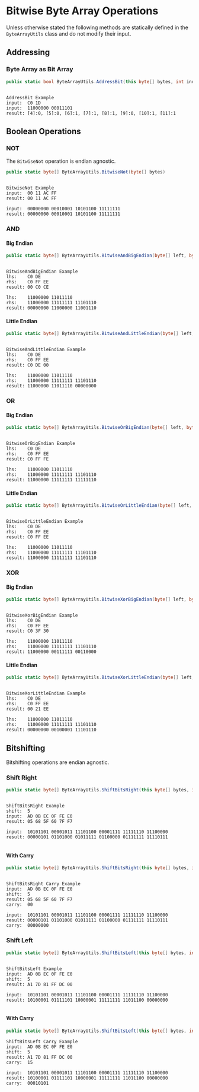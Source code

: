 # Bitwise Byte Array Operations

Unless otherwise stated the following methods are statically defined in the `ByteArrayUtils` class and do not modify their input.

## Addressing

### Byte Array as Bit Array

```c#
public static bool ByteArrayUtils.AddressBit(this byte[] bytes, int index)
```

```c#
```

```
AddressBit Example
input:  C0 1D
input:  11000000 00011101
result: [4]:0, [5]:0, [6]:1, [7]:1, [8]:1, [9]:0, [10]:1, [11]:1
```

## Boolean Operations

### NOT

The `BitwiseNot` operation is endian agnostic.

```c#
public static byte[] ByteArrayUtils.BitwiseNot(byte[] bytes)
```

```c#
```

```
BitwiseNot Example
input:  00 11 AC FF
result: 00 11 AC FF

input:  00000000 00010001 10101100 11111111
result: 00000000 00010001 10101100 11111111
```

### AND

#### Big Endian

```c#
public static byte[] ByteArrayUtils.BitwiseAndBigEndian(byte[] left, byte[] right)
```

```c#
```

```
BitwiseAndBigEndian Example
lhs:    C0 DE
rhs:    C0 FF EE
result: 00 C0 CE

lhs:    11000000 11011110
rhs:    11000000 11111111 11101110
result: 00000000 11000000 11001110
```

#### Little Endian

```c#
public static byte[] ByteArrayUtils.BitwiseAndLittleEndian(byte[] left, byte[] right)
```

```c#
```

```
BitwiseAndLittleEndian Example
lhs:    C0 DE
rhs:    C0 FF EE
result: C0 DE 00

lhs:    11000000 11011110
rhs:    11000000 11111111 11101110
result: 11000000 11011110 00000000
```

### OR

#### Big Endian

```c#
public static byte[] ByteArrayUtils.BitwiseOrBigEndian(byte[] left, byte[] right)
```

```c#
```

```
BitwiseOrBigEndian Example
lhs:    C0 DE
rhs:    C0 FF EE
result: C0 FF FE

lhs:    11000000 11011110
rhs:    11000000 11111111 11101110
result: 11000000 11111111 11111110
```

#### Little Endian

```c#
public static byte[] ByteArrayUtils.BitwiseOrLittleEndian(byte[] left, byte[] right)
```

```c#
```

```
BitwiseOrLittleEndian Example
lhs:    C0 DE
rhs:    C0 FF EE
result: C0 FF EE

lhs:    11000000 11011110
rhs:    11000000 11111111 11101110
result: 11000000 11111111 11101110
```

### XOR

#### Big Endian

```c#
public static byte[] ByteArrayUtils.BitwiseXorBigEndian(byte[] left, byte[] right)
```

```c#
```

```
BitwiseXorBigEndian Example
lhs:    C0 DE
rhs:    C0 FF EE
result: C0 3F 30

lhs:    11000000 11011110
rhs:    11000000 11111111 11101110
result: 11000000 00111111 00110000
```

#### Little Endian

```c#
public static byte[] ByteArrayUtils.BitwiseXorLittleEndian(byte[] left, byte[] right)
```

```c#
```

```
BitwiseXorLittleEndian Example
lhs:    C0 DE
rhs:    C0 FF EE
result: 00 21 EE

lhs:    11000000 11011110
rhs:    11000000 11111111 11101110
result: 00000000 00100001 11101110
```

## Bitshifting

Bitshifting operations are endian agnostic.

### Shift Right

```c#
public static byte[] ByteArrayUtils.ShiftBitsRight(this byte[] bytes, int shift)
```

```c#
```

```
ShiftBitsRight Example
shift:  5
input:  AD 0B EC 0F FE E0
result: 05 68 5F 60 7F F7

input:  10101101 00001011 11101100 00001111 11111110 11100000
result: 00000101 01101000 01011111 01100000 01111111 11110111
```

```c#
```

#### With Carry

```c#
public static byte[] ByteArrayUtils.ShiftBitsRight(this byte[] bytes, int shift, out byte[] carry)
```

```c#
```

```
ShiftBitsRight Carry Example
input:  AD 0B EC 0F FE E0
shift:  5
result: 05 68 5F 60 7F F7
carry:  00

input:  10101101 00001011 11101100 00001111 11111110 11100000
result: 00000101 01101000 01011111 01100000 01111111 11110111
carry:  00000000
```

### Shift Left

```c#
public static byte[] ByteArrayUtils.ShiftBitsLeft(this byte[] bytes, int shift)
```

```c#
```

```
ShiftBitsLeft Example
input:  AD 0B EC 0F FE E0
shift:  5
result: A1 7D 81 FF DC 00

input:  10101101 00001011 11101100 00001111 11111110 11100000
result: 10100001 01111101 10000001 11111111 11011100 00000000
```

```c#
```

#### With Carry

```c#
public static byte[] ByteArrayUtils.ShiftBitsLeft(this byte[] bytes, int shift, out byte[] carry)
```

```
ShiftBitsLeft Carry Example
input:  AD 0B EC 0F FE E0
shift:  5
result: A1 7D 81 FF DC 00
carry:  15

input:  10101101 00001011 11101100 00001111 11111110 11100000
result: 10100001 01111101 10000001 11111111 11011100 00000000
carry:  00010101
```